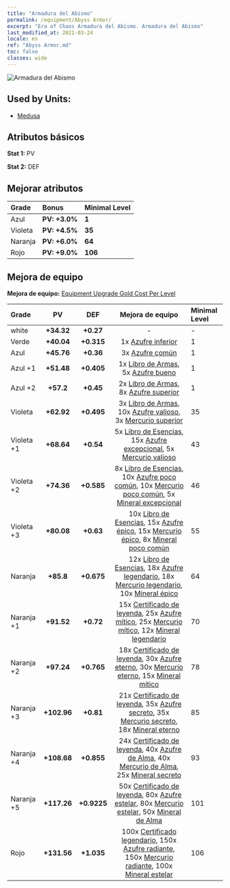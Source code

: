 ```yaml
---
title: "Armadura del Abismo"
permalink: /equipment/Abyss Armor/
excerpt: "Era of Chaos Armadura del Abismo. Armadura del Abismo"
last_modified_at: 2021-03-24
locale: es
ref: "Abyss Armor.md"
toc: false
classes: wide
---
```


  ![Armadura del Abismo](/images/e/e_7044.png)

## Used by Units:

* [Medusa](/es/units/Medusa/) 


## Atributos básicos
 **Stat 1:** PV

 **Stat 2:** DEF

## Mejorar atributos

  |     Grade    |   Bonus | Minimal Level | 
  |:-------------|:--------|:--------------| 
  | Azul | **PV: +3.0%** | **1** | 
  | Violeta | **PV: +4.5%** | **35** | 
  | Naranja | **PV: +6.0%** | **64** | 
  | Rojo | **PV: +9.0%** | **106** | 


## Mejora de equipo
 **Mejora de equipo:** [Equipment Upgrade Gold Cost Per Level](/equipment/EquipmentUpgradeCostPerLevel/) 

  |          Grade      | PV | DEF | Mejora de equipo | Minimal Level |
  |:--------------------|:---------:|:---------:|:----------------:|:--------------|
  | white | **+34.32** | **+0.27** | - | - |
  | Verde | **+40.04** | **+0.315** | 1x [Azufre inferior](/es/Items/mat_3/) | 1 |
  | Azul | **+45.76** | **+0.36** | 3x [Azufre común](/es/Items/mat_9/) | 1 |
  | Azul +1 | **+51.48** | **+0.405** | 1x [Libro de Armas](/es/Items/mat_18/), 5x [Azufre bueno](/es/Items/mat_15/) | 1 |
  | Azul +2 | **+57.2** | **+0.45** | 2x [Libro de Armas](/es/Items/mat_25/), 8x [Azufre superior](/es/Items/mat_22/) | 1 |
  | Violeta | **+62.92** | **+0.495** | 3x [Libro de Armas](/es/Items/mat_32/), 10x [Azufre valioso](/es/Items/mat_29/), 3x [Mercurio superior](/es/Items/mat_21/) | 35 |
  | Violeta +1 | **+68.64** | **+0.54** | 5x [Libro de Esencias](/es/Items/mat_39/), 15x [Azufre excepcional](/es/Items/mat_36/), 5x [Mercurio valioso](/es/Items/mat_28/) | 43 |
  | Violeta +2 | **+74.36** | **+0.585** | 8x [Libro de Esencias](/es/Items/mat_46/), 10x [Azufre poco común](/es/Items/mat_43/), 10x [Mercurio poco común](/es/Items/mat_42/), 5x [Mineral excepcional](/es/Items/mat_33/) | 46 |
  | Violeta +3 | **+80.08** | **+0.63** | 10x [Libro de Esencias](/es/Items/mat_53/), 15x [Azufre épico](/es/Items/mat_50/), 15x [Mercurio épico](/es/Items/mat_49/), 8x [Mineral poco común](/es/Items/mat_40/) | 55 |
  | Naranja | **+85.8** | **+0.675** | 12x [Libro de Esencias](/es/Items/mat_60/), 18x [Azufre legendario](/es/Items/mat_57/), 18x [Mercurio legendario](/es/Items/mat_56/), 10x [Mineral épico](/es/Items/mat_47/) | 64 |
  | Naranja +1 | **+91.52** | **+0.72** | 15x [Certificado de leyenda](/es/Items/mat_67/), 25x [Azufre mítico](/es/Items/mat_64/), 25x [Mercurio mítico](/es/Items/mat_63/), 12x [Mineral legendario](/es/Items/mat_54/) | 70 |
  | Naranja +2 | **+97.24** | **+0.765** | 18x [Certificado de leyenda](/es/Items/mat_74/), 30x [Azufre eterno](/es/Items/mat_71/), 30x [Mercurio eterno](/es/Items/mat_70/), 15x [Mineral mítico](/es/Items/mat_61/) | 78 |
  | Naranja +3 | **+102.96** | **+0.81** | 21x [Certificado de leyenda](/es/Items/mat_81/), 35x [Azufre secreto](/es/Items/mat_78/), 35x [Mercurio secreto](/es/Items/mat_77/), 18x [Mineral eterno](/es/Items/mat_68/) | 85 |
  | Naranja +4 | **+108.68** | **+0.855** | 24x [Certificado de leyenda](/es/Items/mat_88/), 40x [Azufre de Alma](/es/Items/mat_85/), 40x [Mercurio de Alma](/es/Items/mat_84/), 25x [Mineral secreto](/es/Items/mat_75/) | 93 |
  | Naranja +5 | **+117.26** | **+0.9225** | 50x [Certificado de leyenda](/es/Items/mat_95/), 80x [Azufre estelar](/es/Items/mat_92/), 80x [Mercurio estelar](/es/Items/mat_91/), 50x [Mineral de Alma](/es/Items/mat_82/) | 101 |
  | Rojo | **+131.56** | **+1.035** | 100x [Certificado legendario](/es/Items/mat_102/), 150x [Azufre radiante](/es/Items/mat_99/), 150x [Mercurio radiante](/es/Items/mat_98/), 100x [Mineral estelar](/es/Items/mat_89/) | 106 |

